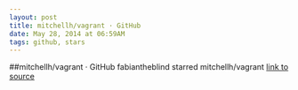 ```yaml
---
layout: post
title: mitchellh/vagrant · GitHub
date: May 28, 2014 at 06:59AM
tags: github, stars
---
```

##mitchellh/vagrant · GitHub
fabiantheblind starred mitchellh/vagrant
[link to source](http://ift.tt/wdIaUE) 
